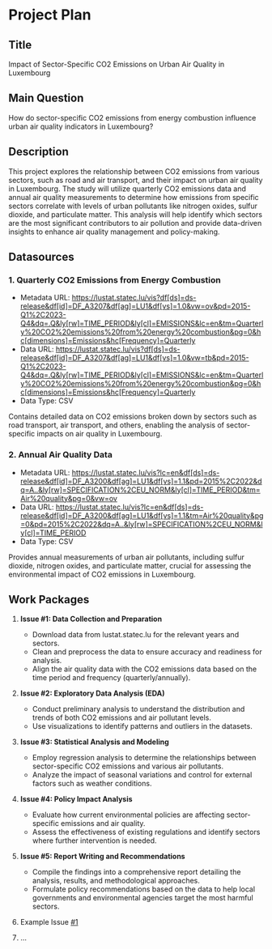 # Project Plan

## Title
<!-- Give your project a short title. -->
Impact of Sector-Specific CO2 Emissions on Urban Air Quality in Luxembourg

## Main Question

<!-- Think about one main question you want to answer based on the data. -->
How do sector-specific CO2 emissions from energy combustion influence urban air quality indicators in Luxembourg?

## Description

<!-- Describe your data science project in max. 200 words. Consider writing about why and how you attempt it. -->
This project explores the relationship between CO2 emissions from various sectors, such as road and air transport, and their impact on urban air quality in Luxembourg. The study will utilize quarterly CO2 emissions data and annual air quality measurements to determine how emissions from specific sectors correlate with levels of urban pollutants like nitrogen oxides, sulfur dioxide, and particulate matter. This analysis will help identify which sectors are the most significant contributors to air pollution and provide data-driven insights to enhance air quality management and policy-making.

## Datasources

<!-- Describe each datasources you plan to use in a section. Use the prefic "DatasourceX" where X is the id of the datasource. -->

### 1. Quarterly CO2 Emissions from Energy Combustion
* Metadata URL: https://lustat.statec.lu/vis?df[ds]=ds-release&df[id]=DF_A3207&df[ag]=LU1&df[vs]=1.0&vw=ov&pd=2015-Q1%2C2023-Q4&dq=.Q&ly[rw]=TIME_PERIOD&ly[cl]=EMISSIONS&lc=en&tm=Quarterly%20CO2%20emissions%20from%20energy%20combustion&pg=0&hc[dimensions]=Emissions&hc[Frequency]=Quarterly
* Data URL: https://lustat.statec.lu/vis?df[ds]=ds-release&df[id]=DF_A3207&df[ag]=LU1&df[vs]=1.0&vw=tb&pd=2015-Q1%2C2023-Q4&dq=.Q&ly[rw]=TIME_PERIOD&ly[cl]=EMISSIONS&lc=en&tm=Quarterly%20CO2%20emissions%20from%20energy%20combustion&pg=0&hc[dimensions]=Emissions&hc[Frequency]=Quarterly
* Data Type: CSV

Contains detailed data on CO2 emissions broken down by sectors such as road transport, air transport, and others, enabling the analysis of sector-specific impacts on air quality in Luxembourg.


### 2. Annual Air Quality Data
* Metadata URL: https://lustat.statec.lu/vis?lc=en&df[ds]=ds-release&df[id]=DF_A3200&df[ag]=LU1&df[vs]=1.1&pd=2015%2C2022&dq=A..&ly[rw]=SPECIFICATION%2CEU_NORM&ly[cl]=TIME_PERIOD&tm=Air%20quality&pg=0&vw=ov
* Data URL: https://lustat.statec.lu/vis?lc=en&df[ds]=ds-release&df[id]=DF_A3200&df[ag]=LU1&df[vs]=1.1&tm=Air%20quality&pg=0&pd=2015%2C2022&dq=A..&ly[rw]=SPECIFICATION%2CEU_NORM&ly[cl]=TIME_PERIOD
* Data Type: CSV

Provides annual measurements of urban air pollutants, including sulfur dioxide, nitrogen oxides, and particulate matter, crucial for assessing the environmental impact of CO2 emissions in Luxembourg.


## Work Packages

<!-- List of work packages ordered sequentially, each pointing to an issue with more details. -->
1. **Issue #1: Data Collection and Preparation**
   - Download data from lustat.statec.lu for the relevant years and sectors.
   - Clean and preprocess the data to ensure accuracy and readiness for analysis.
   - Align the air quality data with the CO2 emissions data based on the time period and frequency (quarterly/annually).

2. **Issue #2: Exploratory Data Analysis (EDA)**
   - Conduct preliminary analysis to understand the distribution and trends of both CO2 emissions and air pollutant levels.
   - Use visualizations to identify patterns and outliers in the datasets.

3. **Issue #3: Statistical Analysis and Modeling**
   - Employ regression analysis to determine the relationships between sector-specific CO2 emissions and various air pollutants.
   - Analyze the impact of seasonal variations and control for external factors such as weather conditions.

4. **Issue #4: Policy Impact Analysis**
   - Evaluate how current environmental policies are affecting sector-specific emissions and air quality.
   - Assess the effectiveness of existing regulations and identify sectors where further intervention is needed.

5. **Issue #5: Report Writing and Recommendations**
   - Compile the findings into a comprehensive report detailing the analysis, results, and methodological approaches.
   - Formulate policy recommendations based on the data to help local governments and environmental agencies target the most harmful sectors.



1. Example Issue [#1][i1]
2. ...

[i1]: https://github.com/jvalue/made-template/issues/1
